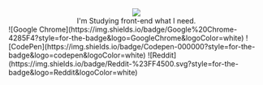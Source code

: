 <div align="center">
  <img src="https://en.bloggif.com/tmp/385c0982218fe64f41f98a5c1d2f4768/text.gif?1725588001" />
</div>

<div align="center">
I'm Studying front-end what I need.
</div>

<div>
![Google Chrome](https://img.shields.io/badge/Google%20Chrome-4285F4?style=for-the-badge&logo=GoogleChrome&logoColor=white)
![CodePen](https://img.shields.io/badge/Codepen-000000?style=for-the-badge&logo=codepen&logoColor=white)
![Reddit](https://img.shields.io/badge/Reddit-%23FF4500.svg?style=for-the-badge&logo=Reddit&logoColor=white)
</div>
